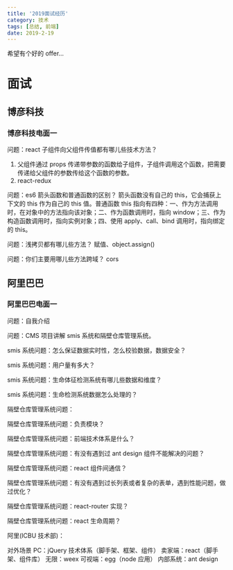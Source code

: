 ```yaml
---
title: '2019面试经历'
category: 技术
tags: [总结, 前端]
date: 2019-2-19
---
```


希望有个好的 offer...

<!-- more -->

# 面试

## 博彦科技

### 博彦科技电面一

问题：react 子组件向父组件传值都有哪儿些技术方法？

1. 父组件通过 props 传递带参数的函数给子组件，子组件调用这个函数，把需要传递给父组件的参数传给这个函数的参数。
2. react-redux

问题：es6 箭头函数和普通函数的区别？
箭头函数没有自己的 this，它会捕获上下文的 this 作为自己的 this 值。普通函数 this 指向有四种：一、作为方法调用时，在对象中的方法指向该对象；二、作为函数调用时，指向 window；三、作为构造函数调用时，指向实例对象；四、使用 apply、call、bind 调用时，指向绑定的 this。

问题：浅拷贝都有哪儿些方法？
赋值、object.assign()

问题：你们主要用哪儿些方法跨域？
cors

## 阿里巴巴

### 阿里巴巴电面一

问题：自我介绍

问题：CMS 项目讲解
smis 系统和隔壁仓库管理系统。

smis 系统问题：怎么保证数据实时性，怎么校验数据，数据安全？

smis 系统问题：用户量有多大？

smis 系统问题：生命体征检测系统有哪儿些数据和维度？

smis 系统问题：生命检测系统数据怎么处理的？

隔壁仓库管理系统问题：

隔壁仓库管理系统问题：负责模块？

隔壁仓库管理系统问题：前端技术体系是什么？

隔壁仓库管理系统问题：有没有遇到过 ant design 组件不能解决的问题？

隔壁仓库管理系统问题：react 组件间通信？

隔壁仓库管理系统问题：有没有遇到过长列表或者复杂的表单，遇到性能问题，做过优化？

隔壁仓库管理系统问题：react-router 实现？

隔壁仓库管理系统问题：react 生命周期？

阿里(ICBU 技术部)：

对外场景 PC：jQuery 技术体系（脚手架、框架、组件）
卖家端：react（脚手架、组件库）
无限：weex
可视端：egg（node 应用）
内部系统：ant design
